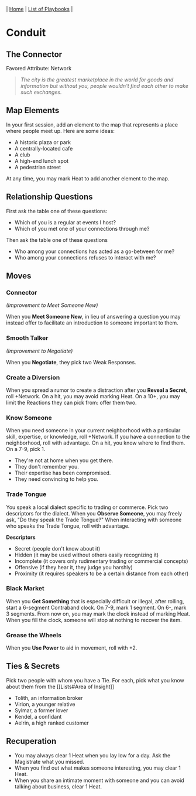 | [Home](../index.md) | [List of Playbooks](Overview.md) |

# Conduit
## The Connector
Favored Attribute: Network

> *The city is the greatest marketplace in the world for goods and information but without you, people wouldn't find each other to make such exchanges.*


## Map Elements
In your first session, add an element to the map that represents a place where people meet up. Here are some ideas:

- A historic plaza or park
- A centrally-located cafe
- A club
- A high-end lunch spot
- A pedestrian street

At any time, you may mark Heat to add another element to the map.

## Relationship Questions
First ask the table one of these questions:

* Which of you is a regular at events I host?
* Which of you met one of your connections through me?

Then ask the table one of these questions

* Who among your connections has acted as a go-between for me?
* Who among your connections refuses to interact with me?

## Moves

### Connector 
*(Improvement to Meet Someone New)*

When you **Meet Someone New**, in lieu of answering a question you may instead offer to facilitate an introduction to someone important to them.

### Smooth Talker
*(Improvement to Negotiate)*

When you **Negotiate**, they pick two Weak Responses.

### Create a Diversion
When you spread a rumor to create a distraction after you **Reveal a Secret**, roll +Network. On a hit, you may avoid marking Heat. On a 10+, you may limit the Reactions they can pick from: offer them two.

### Know Someone
When you need someone in your current neighborhood with a particular skill, expertise, or knowledge, roll +Network.
If you have a connection to the neighborhood, roll with advantage.
On a hit, you know where to find them. On a 7-9, pick 1.
- They're not at home when you get there.
- They don't remember you.
- Their expertise has been compromised.
- They need convincing to help you.

### Trade Tongue
You speak a local dialect specific to trading or commerce. Pick two descriptors for the dialect. When you **Observe Someone**, you may freely ask, "Do they speak the Trade Tongue?" When interacting with someone who speaks the Trade Tongue, roll with advantage.

**Descriptors**
- Secret (people don't know about it)
- Hidden (it may be used without others easily recognizing it)
- Incomplete (it covers only rudimentary trading or commercial concepts)
- Offensive (if they hear it, they judge you harshly)
- Proximity (it requires speakers to be a certain distance from each other)

### Black Market
When you **Get Something** that is especially difficult or illegal, after rolling, start a 6-segment Contraband clock. On 7-9, mark 1 segment. On 6-, mark 3 segments. From now on, you may mark the clock instead of marking Heat. When you fill the clock, someone will stop at nothing to recover the item.

### Grease the Wheels
When you **Use Power** to aid in movement, roll with +2.

## Ties & Secrets
Pick two people with whom you have a Tie. For each, pick what you know about them from the [[Lists#Area of Insight]]

- Tolith, an information broker
- Virion, a younger relative
- Sylmar, a former lover
- Kendel, a confidant
- Aelrin, a high ranked customer


## Recuperation
- You may always clear 1 Heat when you lay low for a day. Ask the Magistrate what you missed.
- When you find out what makes someone interesting, you may clear 1 Heat.
- When you share an intimate moment with someone and you can avoid talking about business, clear 1 Heat.